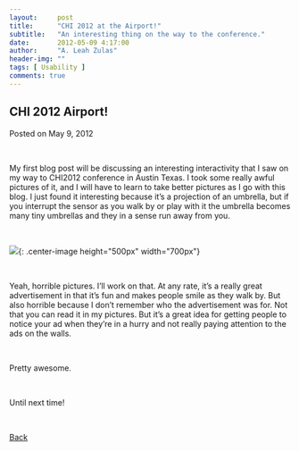 ```yaml
---
layout:     post
title:      "CHI 2012 at the Airport!"
subtitle:   "An interesting thing on the way to the conference."
date:       2012-05-09 4:17:00
author:     "A. Leah Zulas"
header-img: ""
tags: [ Usability ]
comments: true
---
```


## CHI 2012 Airport!

Posted on May 9, 2012

<br>

My first blog post will be discussing an interesting interactivity that I saw on my way to CHI2012 conference in Austin Texas. I took some really awful pictures of it, and I will have to learn to take better pictures as I go with this blog. I just found it interesting because it’s a projection of an umbrella, but if you interrupt the sensor as you walk by or play with it the umbrella becomes many tiny umbrellas and they in a sense run away from you.

<br>

![](https://alzulas.github.com/Website/airport.jpg){: .center-image height="500px" width="700px"}

<br>

Yeah, horrible pictures. I’ll work on that. At any rate, it’s a really great advertisement in that it’s fun and makes people smile as they walk by. But also horrible because I don’t remember who the advertisement was for. Not that you can read it in my pictures. But it’s a great idea for getting people to notice your ad when they’re in a hurry and not really paying attention to the ads on the walls.

<br>

Pretty awesome.

<br>

Until next time!

<br>

[Back](./)
